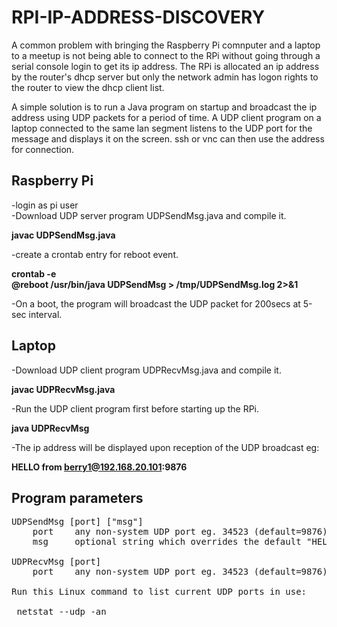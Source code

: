 # RPI-IP-ADDRESS-DISCOVERY

A common problem with bringing the Raspberry Pi comnputer and a laptop to a meetup is not being able to connect to the RPi without going through a serial console login to get its ip address. The RPi is allocated an ip address by the router's dhcp server but only the network admin has logon rights to the router to view the dhcp client list.

A simple solution is to run a Java program on startup and broadcast the ip address using UDP packets for a period of time. A UDP client program on a laptop connected to the same lan segment listens to the UDP port for the message and displays it on the screen. ssh or vnc can then use the address for connection.

Raspberry Pi
------------

-login as pi user  
-Download UDP server program UDPSendMsg.java and compile it.  

**javac UDPSendMsg.java**

-create a crontab entry for reboot event.

**crontab -e  
@reboot /usr/bin/java UDPSendMsg > /tmp/UDPSendMsg.log 2>&1**

-On a boot, the program will broadcast the UDP packet for 200secs at 5-sec interval.

Laptop
------

-Download UDP client program UDPRecvMsg.java and compile it.  

**javac UDPRecvMsg.java**

-Run the UDP client program first before starting up the RPi.

**java UDPRecvMsg**

-The ip address will be displayed upon reception of the UDP broadcast eg:

**HELLO from berry1@192.168.20.101:9876**

Program parameters
------------------
<pre>
UDPSendMsg [port] ["msg"]
    port    any non-system UDP port eg. 34523 (default=9876)  
    msg     optional string which overrides the default "HELLO from <hostname>"
  
UDPRecvMsg [port]
    port    any non-system UDP port eg. 34523 (default=9876). Must match UDPSendMsg's port.

Run this Linux command to list current UDP ports in use:

 netstat --udp -an
</pre>
 
